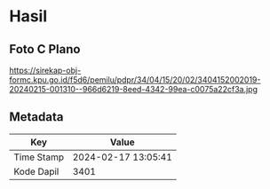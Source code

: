 # Hasil

## Foto C Plano

https://sirekap-obj-formc.kpu.go.id/f5d6/pemilu/pdpr/34/04/15/20/02/3404152002019-20240215-001310--966d6219-8eed-4342-99ea-c0075a22cf3a.jpg


## Metadata

| Key        | Value               |
| ---------- | ------------------- |
| Time Stamp | 2024-02-17 13:05:41 |
| Kode Dapil | 3401                |




